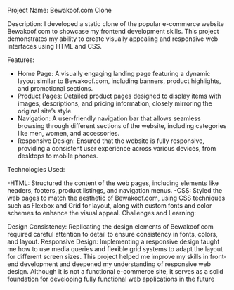 Project Name: Bewakoof.com Clone

Description:
I developed a static clone of the popular e-commerce website Bewakoof.com to showcase my frontend development skills. This project demonstrates my ability to create visually 
appealing and responsive web interfaces using HTML and CSS.

Features:

- Home Page: A visually engaging landing page featuring a dynamic layout similar to Bewakoof.com, including banners, product highlights, and promotional sections.
- Product Pages: Detailed product pages designed to display items with images, descriptions, and pricing information, closely mirroring the original site’s style.
- Navigation: A user-friendly navigation bar that allows seamless browsing through different sections of the website, including categories like men, women, and accessories.
- Responsive Design: Ensured that the website is fully responsive, providing a consistent user experience across various devices, from desktops to mobile phones.

Technologies Used:

-HTML: Structured the content of the web pages, including elements like headers, footers, product listings, and navigation menus.
-CSS: Styled the web pages to match the aesthetic of Bewakoof.com, using CSS techniques such as Flexbox and Grid for layout, along with custom fonts and color schemes to enhance the visual appeal.
Challenges and Learning:

Design Consistency: Replicating the design elements of Bewakoof.com required careful attention to detail to ensure consistency in fonts, colors, and layout.
Responsive Design: Implementing a responsive design taught me how to use media queries and flexible grid systems to adapt the layout for different screen sizes.
This project helped me improve my skills in front-end development and deepened my understanding of responsive web design. Although it is not a functional e-commerce site, it serves as a solid foundation for developing fully functional web applications in the future
